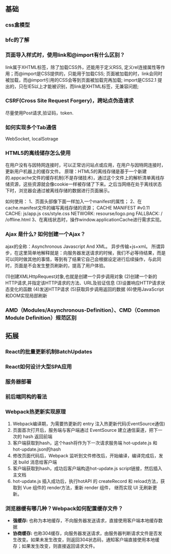 ## 基础

### css盒模型
### bfc的了解

### 页面导入样式时，使用link和@import有什么区别？

link属于XHTML标签，除了加载CSS外，还能用于定义RSS, 定义rel连接属性等作用；而@import是CSS提供的，只能用于加载CSS;
页面被加载的时，link会同时被加载，而@import引用的CSS会等到页面被加载完再加载;
import是CSS2.1 提出的，只在IE5以上才能被识别，而link是XHTML标签，无兼容问题;

### CSRF(Cross Site Request Forgery)，跨站点伪造请求
尽量使用Post请求,验证码，token.

### 如何实现多个Tab通信

WebSocket, localSotrage

### HTML5的离线储存怎么使用

在用户没有与因特网连接时，可以正常访问站点或应用，在用户与因特网连接时，更新用户机器上的缓存文件。
原理：HTML5的离线存储是基于一个新建的.appcache文件的缓存机制(不是存储技术)，通过这个文件上的解析清单离线存储资源，这些资源就会像cookie一样被存储了下来。之后当网络在处于离线状态下时，浏览器会通过被离线存储的数据进行页面展示。

如何使用：
1、页面头部像下面一样加入一个manifest的属性；
2、在cache.manifest文件的编写离线存储的资源；
  CACHE MANIFEST
  #v0.11
  CACHE:
  js/app.js
  css/style.css
  NETWORK:
  resourse/logo.png
  FALLBACK:
  / /offline.html
3、在离线状态时，操作window.applicationCache进行需求实现。

### Ajax 是什么? 如何创建一个Ajax？

ajax的全称：Asynchronous Javascript And XML。
异步传输+js+xml。
所谓异步，在这里简单地解释就是：向服务器发送请求的时候，我们不必等待结果，而是可以同时做其他的事情，等到有了结果它自己会根据设定进行后续操作，与此同时，页面是不会发生整页刷新的，提高了用户体验。

(1)创建XMLHttpRequest对象,也就是创建一个异步调用对象
(2)创建一个新的HTTP请求,并指定该HTTP请求的方法、URL及验证信息
(3)设置响应HTTP请求状态变化的函数
(4)发送HTTP请求
(5)获取异步调用返回的数据
(6)使用JavaScript和DOM实现局部刷新

### AMD（Modules/Asynchronous-Definition）、CMD（Common Module Definition）规范区别

## 拓展

### React的批量更新机制BatchUpdates

### React如何设计大型SPA应用

### 服务器部署

### 前后端同构的看法

### Webpack热更新实现原理

1. Webpack编译期，为需要热更新的 entry 注入热更新代码(EventSource通信)
2. 页面首次打开后，服务端与客户端通过 EventSource 建立通信渠道，把下一次的 hash 返回前端
3. 客户端获取到hash，这个hash将作为下一次请求服务端 hot-update.js 和 hot-update.json的hash
4. 修改页面代码后，Webpack 监听到文件修改后，开始编译，编译完成后，发送 build 消息给客户端
5. 客户端获取到hash，成功后客户端构造hot-update.js script链接，然后插入主文档
6. hot-update.js 插入成功后，执行hotAPI 的 createRecord 和 reload方法，获取到 Vue 组件的 render方法，重新 render 组件， 继而实现 UI 无刷新更新。

### 浏览器缓有哪几种？Webpack如何配置缓存文件？
* **强缓存:** 
也称为本地缓存，不向服务器发送请求，直接使用客户端本地缓存数据
* **协商缓存:** 也称304缓存，向服务器发送请求，由服务器判断请求文件是否发生改变。如果未发生改变，则返回304状态码，通知客户端直接使用本地缓存；如果发生改变，则直接返回请求文件。